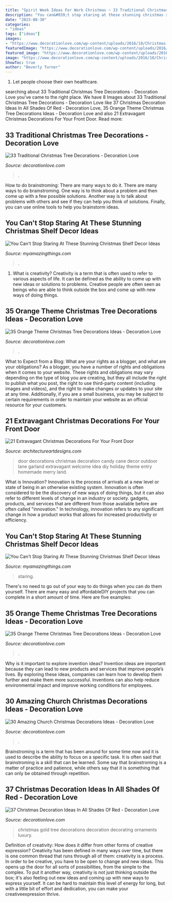 ```yaml
---
title: "Spirit Week Ideas For Work Christmas ~ 33 Traditional Christmas Tree Decorations"
description: "You can&#039;t stop staring at these stunning christmas shelf decor ideas"
date: "2023-08-30"
categories:
- "ideas"
tags: ["ideas"]
images:
- "https://www.decorationlove.com/wp-content/uploads/2016/10/Christmas-Tree-Decorations-Ideas-3.jpg"
featuredImage: "https://www.decorationlove.com/wp-content/uploads/2016/08/Church-Advent-Wreath.jpg"
featured_image: "https://www.decorationlove.com/wp-content/uploads/2016/10/Traditional-Christmas-Tree-Decorations.jpg"
image: "https://www.decorationlove.com/wp-content/uploads/2016/10/Christmas-Tree-Decorations-Ideas-3.jpg"
ShowToc: true
author: "Beverly Turner"
---
```



1. Let people choose their own healthcare.

	

		
searching about 33 Traditional Christmas Tree Decorations - Decoration Love you've came to the right place. We have 8 Images about 33 Traditional Christmas Tree Decorations - Decoration Love like 37 Christmas Decoration Ideas In All Shades Of Red - Decoration Love, 35 Orange Theme Christmas Tree Decorations Ideas - Decoration Love and also 21 Extravagant Christmas Decorations For Your Front Door. Read more:
		
    
## 33 Traditional Christmas Tree Decorations - Decoration Love

<img loading=lazy src="https://www.decorationlove.com/wp-content/uploads/2016/10/Traditional-Christmas-Tree-Decorations.jpg" onerror="this.onerror=null;this.src='https://tse2.mm.bing.net/th?id=OIP.-imEW0DNk4RGFyK9kqcTvgHaLH&amp;pid=15.1';" alt="33 Traditional Christmas Tree Decorations - Decoration Love">

_Source: decorationlove.com_

>. 

	

How to do brainstroming: There are many ways to do it.
There are many ways to do brainstroming. One way is to think about a problem and then come up with a few possible solutions. Another way is to talk about problems with others and see if they can help you think of solutions. Finally, you can use online tools to help you brainstorm ideas.

    
## You Can&#039;t Stop Staring At These Stunning Christmas Shelf Decor Ideas

<img loading=lazy src="https://myamazingthings.com/wp-content/uploads/2017/12/christmas-shelf-decor-5-.jpg" onerror="this.onerror=null;this.src='https://tse3.mm.bing.net/th?id=OIP.BNe1PQmjJ3u4dWrWIUaw_AHaKt&amp;pid=15.1';" alt="You Can&#039;t Stop Staring At These Stunning Christmas Shelf Decor Ideas">

_Source: myamazingthings.com_

>. 

	

1. What is creativity?
Creativity is a term that is often used to refer to various aspects of life. It can be defined as the ability to come up with new ideas or solutions to problems. Creative people are often seen as beings who are able to think outside the box and come up with new ways of doing things.

    
## 35 Orange Theme Christmas Tree Decorations Ideas - Decoration Love

<img loading=lazy src="https://www.decorationlove.com/wp-content/uploads/2016/10/Christmas-Tree-Decorations-Ideas-3.jpg" onerror="this.onerror=null;this.src='https://tse3.mm.bing.net/th?id=OIP.SZ5TUtChOa3wxx4fiKHN6QHaLG&amp;pid=15.1';" alt="35 Orange Theme Christmas Tree Decorations Ideas - Decoration Love">

_Source: decorationlove.com_

>. 

	

What to Expect from a Blog: What are your rights as a blogger, and what are your obligations?
As a blogger, you have a number of rights and obligations when it comes to your website. These rights and obligations may vary depending on the type of blog you are creating, but they all include the right to publish what you post, the right to use third-party content (including images and videos), and the right to make changes or updates to your site at any time. Additionally, if you are a small business, you may be subject to certain requirements in order to maintain your website as an official resource for your customers.

    
## 21 Extravagant Christmas Decorations For Your Front Door

<img loading=lazy src="https://www.architectureartdesigns.com/wp-content/uploads/2016/11/10-41-630x840.jpg" onerror="this.onerror=null;this.src='https://tse4.mm.bing.net/th?id=OIP.lVf5Stvhz_8XdW0LylHXGAHaJ4&amp;pid=15.1';" alt="21 Extravagant Christmas Decorations For Your Front Door">

_Source: architectureartdesigns.com_

>door decorations christmas decoration candy cane decor outdoor lane garland extravagant welcome idea diy holiday theme entry homemade merry land. 

	

What is Innovation?
Innovation is the process of arrivals at a new level or state of being in an otherwise existing system. Innovation is often considered to be the discovery of new ways of doing things, but it can also refer to different levels of change in an industry or society. gadgets, products, and services that are different from those available before are often called "innovation." In technology, innovation refers to any significant change in how a product works that allows for increased productivity or efficiency.

    
## You Can&#039;t Stop Staring At These Stunning Christmas Shelf Decor Ideas

<img loading=lazy src="https://myamazingthings.com/wp-content/uploads/2017/12/christmas-shelf-decor-3-.jpg" onerror="this.onerror=null;this.src='https://tse1.mm.bing.net/th?id=OIP.NTDYbDqkbJcmVIQpa7wydwHaLH&amp;pid=15.1';" alt="You Can&#039;t Stop Staring At These Stunning Christmas Shelf Decor Ideas">

_Source: myamazingthings.com_

>staring. 

	

There's no need to go out of your way to do things when you can do them yourself. There are many easy and affordableDIY projects that you can complete in a short amount of time. Here are five examples: 

    
## 35 Orange Theme Christmas Tree Decorations Ideas - Decoration Love

<img loading=lazy src="https://www.decorationlove.com/wp-content/uploads/2016/10/Orange-Themed-Christmas-Tree.jpg" onerror="this.onerror=null;this.src='https://tse1.mm.bing.net/th?id=OIP.gxecVO7XJfa8ajDwUXz5nAHaLI&amp;pid=15.1';" alt="35 Orange Theme Christmas Tree Decorations Ideas - Decoration Love">

_Source: decorationlove.com_

>. 

	

Why is it important to explore invention ideas?
Invention ideas are important because they can lead to new products and services that improve people’s lives. By exploring these ideas, companies can learn how to develop them further and make them more successful. Inventions can also help reduce environmental impact and improve working conditions for employees.

    
## 30 Amazing Church Christmas Decorations Ideas - Decoration Love

<img loading=lazy src="https://www.decorationlove.com/wp-content/uploads/2016/08/Church-Advent-Wreath.jpg" onerror="this.onerror=null;this.src='https://tse4.mm.bing.net/th?id=OIP.OJZcb2SIwpvIIVCiW05MXQHaLG&amp;pid=15.1';" alt="30 Amazing Church Christmas Decorations Ideas - Decoration Love">

_Source: decorationlove.com_

>. 

	

Brainstroming is a term that has been around for some time now and it is used to describe the ability to focus on a specific task. It is often said that brainstroming is a skill that can be learned. Some say that brainstroming is a matter of practice and patience, while others say that it is something that can only be obtained through repetition.

    
## 37 Christmas Decoration Ideas In All Shades Of Red - Decoration Love

<img loading=lazy src="https://www.decorationlove.com/wp-content/uploads/2016/10/Red-and-Gold-Christmas-Tree-Ornaments.jpg" onerror="this.onerror=null;this.src='https://tse3.mm.bing.net/th?id=OIP.vdmOWFd5HIgfJzNNcrucPAHaJ3&amp;pid=15.1';" alt="37 Christmas Decoration Ideas In All Shades Of Red - Decoration Love">

_Source: decorationlove.com_

>christmas gold tree decorations decoration decorating ornaments luxury. 

	

Definition of creativity: How does it differ from other forms of creative expression?
Creativity has been defined in many ways over time, but there is one common thread that runs through all of them: creativity is a process. In order to be creative, you have to be open to change and new ideas. This opens up the door for all sorts of possibilities, from the simple to the complex.
To put it another way, creativity is not just thinking outside the box; it's also feeling out new ideas and coming up with new ways to express yourself. It can be hard to maintain this level of energy for long, but with a little bit of effort and dedication, you can make your creativeexpression thrive.

